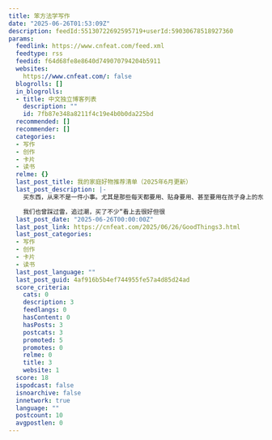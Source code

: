 ```yaml
---
title: 笨方法学写作
date: "2025-06-26T01:53:09Z"
description: feedId:55130722692595719+userId:59030678518927360
params:
  feedlink: https://www.cnfeat.com/feed.xml
  feedtype: rss
  feedid: f64d68fe8e8640d749070794204b5911
  websites:
    https://www.cnfeat.com/: false
  blogrolls: []
  in_blogrolls:
  - title: 中文独立博客列表
    description: ""
    id: 7fb87e348a8211f4c19e4b0b0da225bd
  recommended: []
  recommender: []
  categories:
  - 写作
  - 创作
  - 卡片
  - 读书
  relme: {}
  last_post_title: 我的家庭好物推荐清单（2025年6月更新）
  last_post_description: |-
    买东西，从来不是一件小事。尤其是那些每天都要用、贴身要用、甚至要用在孩子身上的东西。

    我们也曾踩过雷，追过潮，买了不少“看上去很好但很
  last_post_date: "2025-06-26T00:00:00Z"
  last_post_link: https://cnfeat.com/2025/06/26/GoodThings3.html
  last_post_categories:
  - 写作
  - 创作
  - 卡片
  - 读书
  last_post_language: ""
  last_post_guid: 4af916b5b4ef744955fe57a4d85d24ad
  score_criteria:
    cats: 0
    description: 3
    feedlangs: 0
    hasContent: 0
    hasPosts: 3
    postcats: 3
    promoted: 5
    promotes: 0
    relme: 0
    title: 3
    website: 1
  score: 18
  ispodcast: false
  isnoarchive: false
  innetwork: true
  language: ""
  postcount: 10
  avgpostlen: 0
---
```

